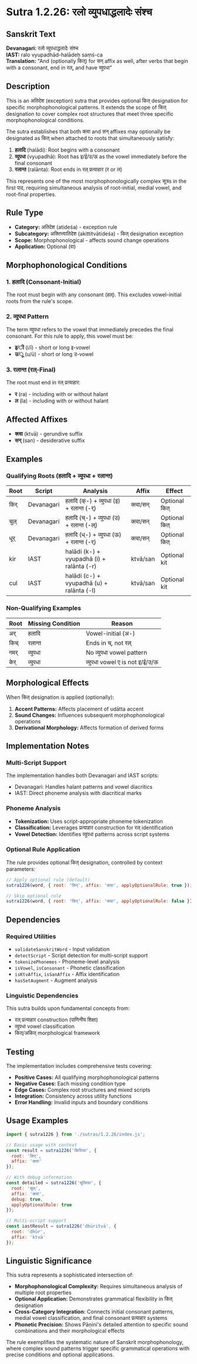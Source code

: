 # Sutra 1.2.26: रलो व्युपधाद्धलादेः संश्च

## Sanskrit Text
**Devanagari:** रलो व्युपधाद्धलादेः संश्च  
**IAST:** ralo vyupadhād-halādeḥ saṃś-ca  
**Translation:** "And (optionally कित्) for सन् affix as well, after verbs that begin with a consonant, end in रल्, and have व्युपधा"

## Description

This is an अतिदेश (exception) sutra that provides optional कित् designation for specific morphophonological patterns. It extends the scope of कित् designation to cover complex root structures that meet three specific morphophonological conditions.

The sutra establishes that both क्त्वा and सन् affixes may optionally be designated as कित् when attached to roots that simultaneously satisfy:

1. **हलादि** (halādi): Root begins with a consonant
2. **व्युपधा** (vyupadhā): Root has इ/ई/उ/ऊ as the vowel immediately before the final consonant  
3. **रलान्त** (ralānta): Root ends in रल् प्रत्याहार (र or ल)

This represents one of the most morphophonologically complex सूत्रs in the first पाद, requiring simultaneous analysis of root-initial, medial vowel, and root-final properties.

## Rule Type
- **Category:** अतिदेश (atideśa) - exception rule
- **Subcategory:** अक्तित्त्वातिदेश (akittitvātideśa) - कित् designation exception
- **Scope:** Morphophonological - affects sound change operations
- **Application:** Optional (वा)

## Morphophonological Conditions

### 1. हलादि (Consonant-Initial)
The root must begin with any consonant (हल्). This excludes vowel-initial roots from the rule's scope.

### 2. व्युपधा Pattern
The term व्युपधा refers to the vowel that immediately precedes the final consonant. For this rule to apply, this vowel must be:
- **इ/ी** (i/ī) - short or long इ-vowel
- **उ/ू** (u/ū) - short or long उ-vowel

### 3. रलान्त (रल्-Final)
The root must end in रल् प्रत्याहार:
- **र** (ra) - including with or without halant
- **ल** (la) - including with or without halant

## Affected Affixes
- **क्त्वा** (ktvā) - gerundive suffix
- **सन्** (san) - desiderative suffix

## Examples

### Qualifying Roots (हलादि + व्युपधा + रलान्त)

| Root | Script | Analysis | Affix | Effect |
|------|--------|----------|--------|---------|
| किर् | Devanagari | हलादि (क्-) + व्युपधा (इ) + रलान्त (-र्) | क्त्वा/सन् | Optional कित् |
| चुल् | Devanagari | हलादि (च्-) + व्युपधा (उ) + रलान्त (-ल्) | क्त्वा/सन् | Optional कित् |
| धूर् | Devanagari | हलादि (ध्-) + व्युपधा (ऊ) + रलान्त (-र्) | क्त्वा/सन् | Optional कित् |
| kir | IAST | halādi (k-) + vyupadhā (i) + ralānta (-r) | ktvā/san | Optional kit |
| cul | IAST | halādi (c-) + vyupadhā (u) + ralānta (-l) | ktvā/san | Optional kit |

### Non-Qualifying Examples

| Root | Missing Condition | Reason |
|------|------------------|---------|
| अर् | हलादि | Vowel-initial (अ-) |
| किच् | रलान्त | Ends in च्, not रल् |
| गमर् | व्युपधा | No व्युपधा vowel pattern |
| केर् | व्युपधा | व्युपधा vowel ए is not इ/ई/उ/ऊ |

## Morphological Effects

When कित् designation is applied (optionally):

1. **Accent Patterns:** Affects placement of udātta accent
2. **Sound Changes:** Influences subsequent morphophonological operations
3. **Derivational Morphology:** Affects formation of derived forms

## Implementation Notes

### Multi-Script Support
The implementation handles both Devanagari and IAST scripts:
- Devanagari: Handles halant patterns and vowel diacritics
- IAST: Direct phoneme analysis with diacritical marks

### Phoneme Analysis
- **Tokenization:** Uses script-appropriate phoneme tokenization
- **Classification:** Leverages प्रत्याहार construction for रल् identification
- **Vowel Detection:** Identifies व्युपधा patterns across script systems

### Optional Rule Application
The rule provides optional कित् designation, controlled by context parameters:
```javascript
// Apply optional rule (default)
sutra1226(word, { root: 'किर्', affix: 'क्त्वा', applyOptionalRule: true });

// Skip optional rule
sutra1226(word, { root: 'किर्', affix: 'क्त्वा', applyOptionalRule: false });
```

## Dependencies

### Required Utilities
- `validateSanskritWord` - Input validation
- `detectScript` - Script detection for multi-script support
- `tokenizePhonemes` - Phoneme-level analysis
- `isVowel`, `isConsonant` - Phonetic classification
- `isKtvAffix`, `isSanAffix` - Affix identification
- `hasSetAugment` - Augment analysis

### Linguistic Dependencies
This sutra builds upon fundamental concepts from:
- रल् प्रत्याहार construction (पाणिनीय शिक्षा)
- व्युपधा vowel classification
- कित्/अकित् morphological framework

## Testing

The implementation includes comprehensive tests covering:
- **Positive Cases:** All qualifying morphophonological patterns
- **Negative Cases:** Each missing condition type
- **Edge Cases:** Complex root structures and mixed scripts
- **Integration:** Consistency across utility functions
- **Error Handling:** Invalid inputs and boundary conditions

## Usage Examples

```javascript
import { sutra1226 } from './sutras/1.2.26/index.js';

// Basic usage with context
const result = sutra1226('किरित्वा', {
  root: 'किर्',
  affix: 'क्त्वा'
});

// With debug information
const detailed = sutra1226('चुलित्वा', {
  root: 'चुल्',
  affix: 'क्त्वा',
  debug: true,
  applyOptionalRule: true
});

// Multi-script support
const iastResult = sutra1226('dhūritvā', {
  root: 'dhūr',
  affix: 'ktvā'
});
```

## Linguistic Significance

This sutra represents a sophisticated intersection of:
- **Morphophonological Complexity:** Requires simultaneous analysis of multiple root properties
- **Optional Application:** Demonstrates grammatical flexibility in कित् designation
- **Cross-Category Integration:** Connects initial consonant patterns, medial vowel classification, and final consonant प्रत्याहार systems
- **Phonetic Precision:** Shows Pāṇini's detailed attention to specific sound combinations and their morphological effects

The rule exemplifies the systematic nature of Sanskrit morphophonology, where complex sound patterns trigger specific grammatical operations with precise conditions and optional applications.
